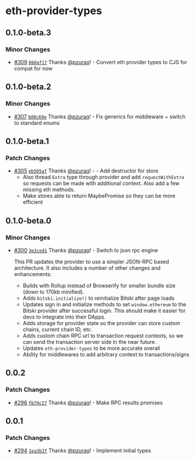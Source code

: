 # eth-provider-types

## 0.1.0-beta.3

### Minor Changes

- [#309](https://github.com/BitskiCo/bitski-js/pull/309) [`868af17`](https://github.com/BitskiCo/bitski-js/commit/868af175ea21cf6a044eab519ee8f820df5657a7) Thanks [@pzuraq](https://github.com/pzuraq)! - Convert eth provider types to CJS for compat for now

## 0.1.0-beta.2

### Minor Changes

- [#307](https://github.com/BitskiCo/bitski-js/pull/307) [`b00c69e`](https://github.com/BitskiCo/bitski-js/commit/b00c69e661383c5ed8268b3de4d8a22fdd3e3929) Thanks [@pzuraq](https://github.com/pzuraq)! - Fix generics for middleware + switch to standard enums

## 0.1.0-beta.1

### Patch Changes

- [#305](https://github.com/BitskiCo/bitski-js/pull/305) [`eb505af`](https://github.com/BitskiCo/bitski-js/commit/eb505aff9cf0a3e338aec278be131df1b17fb66b) Thanks [@pzuraq](https://github.com/pzuraq)! - - Add destructor for store
  - Also thread `Extra` type through provider and add `requestWithExtra` so
    requests can be made with additional context. Also add a few missing eth
    methods.
  - Make stores able to return MaybePromise so they can be more efficient

## 0.1.0-beta.0

### Minor Changes

- [#300](https://github.com/BitskiCo/bitski-js/pull/300) [`3e2ced1`](https://github.com/BitskiCo/bitski-js/commit/3e2ced1d2ff939c15f3aefec6f65fec3d97b8638) Thanks [@pzuraq](https://github.com/pzuraq)! - Switch to json rpc engine

  This PR updates the provider to use a simpler JSON-RPC based
  architecture. It also includes a number of other changes and enhancements:

  - Builds with Rollup instead of Browserify for smaller bundle size (down
    to 170kb minified).
  - Adds `bitski.initialize()` to reinitialize Bitski after page loads
  - Updates sign in and initialize methods to set `window.ethereum` to the
    Bitski provider after successful login. This should make it easier for
    devs to integrate into their DApps.
  - Adds storage for provider state so the provider can store custom
    chains, current chain ID, etc.
  - Adds custom chain RPC url to transaction request contexts, so we can
    send the transaction server side in the near future.
  - Updates `eth-provider-types` to be more accurate overall
  - Ability for middlewares to add arbitrary context to transactions/signs

## 0.0.2

### Patch Changes

- [#296](https://github.com/BitskiCo/bitski-js/pull/296) [`fb79c27`](https://github.com/BitskiCo/bitski-js/commit/fb79c27d597a19368a5b36beeffce98772ca267c) Thanks [@pzuraq](https://github.com/pzuraq)! - Make RPC results promises

## 0.0.1

### Patch Changes

- [#294](https://github.com/BitskiCo/bitski-js/pull/294) [`1ea3b2f`](https://github.com/BitskiCo/bitski-js/commit/1ea3b2f6afd9d2f912c4b4cfc9f24401457630b4) Thanks [@pzuraq](https://github.com/pzuraq)! - Implement initial types
